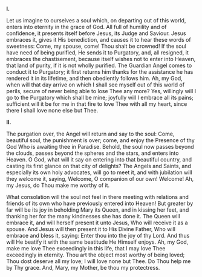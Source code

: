 
**I\.**

Let us imagine to ourselves a soul which, on departing out of this world, enters into eternity in the grace of God. All full of humility and of confidence, it presents itself before Jesus, its Judge and Saviour. Jesus embraces it, gives it His benediction, and causes it to hear these words of sweetness: Come, my spouse, come! Thou shalt be crowned! If the soul have need of being purified, He sends it to Purgatory, and, all resigned, it embraces the chastisement, because itself wishes not to enter into Heaven, that land of purity, if it is not wholly purified. The Guardian Angel comes to conduct it to Purgatory; it first returns him thanks for the assistance he has rendered it in its lifetime, and then obediently follows him. Ah, my God, when will that day arrive on which I shall see myself out of this world of perils, secure of never being able to lose Thee any more? Yes, willingly will I go to the Purgatory which shall be mine; joyfully will I embrace all its pains; sufficient will it be for me in that fire to love Thee with all my heart, since there I shall love none else but Thee.

**II\.**

The purgation over, the Angel will return and say to the soul: Come, beautiful soul, the punishment is over; come, and enjoy the Presence of thy God Who is awaiting thee in Paradise. Behold, the soul now passes beyond the clouds, passes beyond the spheres and the stars, and enters into Heaven. O God, what will it say on entering into that beautiful country, and casting its first glance on that city of delights? The Angels and Saints, and especially its own holy advocates, will go to meet it, and with jubilation will they welcome it, saying, Welcome, O companion of our own! Welcome! Ah, my Jesus, do Thou make me worthy of it.

What consolation will the soul not feel in there meeting with relations and friends of its own who have previously entered into Heaven! But greater by far will be its joy in beholding Mary its Queen, and in kissing her feet, and thanking her for the many kindnesses she has done it. The Queen will embrace it, and will herself present it unto Jesus, Who will receive it as a spouse. And Jesus will then present it to His Divine Father, Who will embrace and bless it, saying: Enter thou into the joy of thy Lord. And thus will He beatify it with the same beatitude He Himself enjoys. Ah, my God, make me love Thee exceedingly in this life, that I may love Thee exceedingly in eternity. Thou art the object most worthy of being loved; Thou dost deserve all my love; I will love none but Thee. Do Thou help me by Thy grace. And, Mary, my Mother, be thou my protectress.

